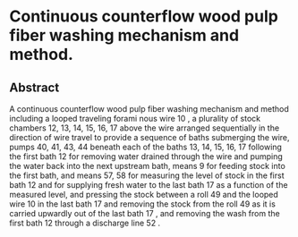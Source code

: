 # Continuous counterflow wood pulp fiber washing mechanism and method.

## Abstract
A continuous counterflow wood pulp fiber washing mechanism and method including a looped traveling forami nous wire 10 , a plurality of stock chambers 12, 13, 14, 15, 16, 17 above the wire arranged sequentially in the direction of wire travel to provide a sequence of baths submerging the wire, pumps 40, 41, 43, 44 beneath each of the baths 13, 14, 15, 16, 17 following the first bath 12 for removing water drained through the wire and pumping the water back into the next upstream bath, means 9 for feeding stock into the first bath, and means 57, 58 for measuring the level of stock in the first bath 12 and for supplying fresh water to the last bath 17 as a function of the measured level, and pressing the stock between a roll 49 and the looped wire 10 in the last bath 17 and removing the stock from the roll 49 as it is carried upwardly out of the last bath 17 , and removing the wash from the first bath 12 through a discharge line 52 .